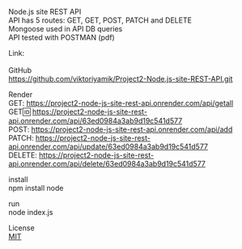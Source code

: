 Node.js site REST API </br>
API has 5 routes: GET, GET, POST, PATCH and DELETE </br>
Mongoose used in API DB queries </br>
API tested with POSTMAN (pdf)</br>

Link: </br></br>
GitHub </br>
https://github.com/viktoriyamik/Project2-Node.js-site-REST-API.git </br>

Render </br>
GET: https://project2-node-js-site-rest-api.onrender.com/api/getall </br>
GET:id: https://project2-node-js-site-rest-api.onrender.com/api/63ed0984a3ab9d19c541d577 </br>
POST: https://project2-node-js-site-rest-api.onrender.com/api/add </br>
PATCH: https://project2-node-js-site-rest-api.onrender.com/api/update/63ed0984a3ab9d19c541d577 </br>
DELETE: https://project2-node-js-site-rest-api.onrender.com/api/delete/63ed0984a3ab9d19c541d577 </br>

install </br>
npm install node

run </br>
node index.js </br>

License </br>
<a href="https://choosealicense.com/licenses/mit/" rel="nofollow">MIT</a>


